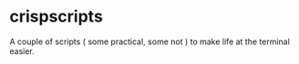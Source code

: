 # crispscripts
A couple of scripts ( some practical, some not ) to make life at the terminal easier.
